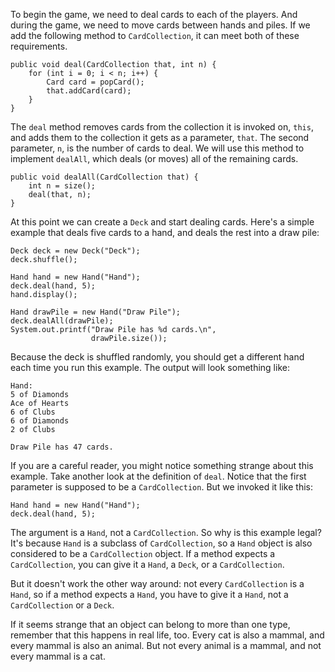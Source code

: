 To begin the game, we need to deal cards to each of the players.
And during the game, we need to move cards between hands and piles.
If we add the following method to `CardCollection`, it can meet both of these requirements.

```code
public void deal(CardCollection that, int n) {
    for (int i = 0; i < n; i++) {
        Card card = popCard();
        that.addCard(card);
    }
}
```

The `deal` method removes cards from the collection it is invoked on, `this`, and adds them to the collection it gets as a parameter, `that`.
The second parameter, `n`, is the number of cards to deal.
We will use this method to implement `dealAll`, which deals (or moves) all of the remaining cards.

```code
public void dealAll(CardCollection that) {
    int n = size();
    deal(that, n);
}
```

At this point we can create a `Deck` and start dealing cards.
Here's a simple example that deals five cards to a hand, and deals the rest into a draw pile:

```code
Deck deck = new Deck("Deck");
deck.shuffle();

Hand hand = new Hand("Hand");
deck.deal(hand, 5);
hand.display();

Hand drawPile = new Hand("Draw Pile");
deck.dealAll(drawPile);
System.out.printf("Draw Pile has %d cards.\n",
                  drawPile.size());
```

Because the deck is shuffled randomly, you should get a different hand each time you run this example.
The output will look something like:

```code
Hand:
5 of Diamonds
Ace of Hearts
6 of Clubs
6 of Diamonds
2 of Clubs

Draw Pile has 47 cards.
```

If you are a careful reader, you might notice something strange about this example.
Take another look at the definition of `deal`.
Notice that the first parameter is supposed to be a `CardCollection`.
But we invoked it like this:

```code
Hand hand = new Hand("Hand");
deck.deal(hand, 5);
```

The argument is a `Hand`, not a `CardCollection`.
So why is this example legal?
It's because `Hand` is a subclass of `CardCollection`, so a `Hand` object is also considered to be a `CardCollection` object.
If a method expects a `CardCollection`, you can give it a `Hand`, a `Deck`, or a `CardCollection`.

But it doesn't work the other way around: not every `CardCollection` is a `Hand`, so if a method expects a `Hand`, you have to give it a `Hand`, not a `CardCollection` or a `Deck`.

If it seems strange that an object can belong to more than one type, remember that this happens in real life, too.
Every cat is also a mammal, and every mammal is also an animal.
But not every animal is a mammal, and not every mammal is a cat.